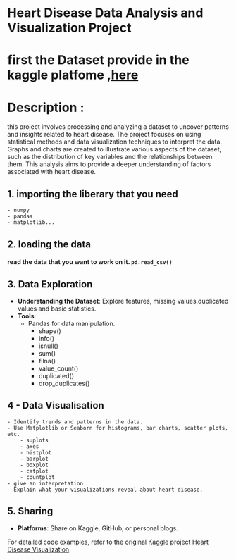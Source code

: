 # Heart Disease Data Analysis and Visualization Project

# first the Dataset provide in the kaggle platfome ,[here](https://www.kaggle.com/datasets/hassaneskikri/brfss-samplecsv)

# Description :

this project involves processing and analyzing a dataset to uncover patterns and insights related to heart disease. The project focuses on using statistical methods and data visualization techniques to interpret the data. Graphs and charts are created to illustrate various aspects of the dataset, such as the distribution of key variables and the relationships between them. This analysis aims to provide a deeper understanding of factors associated with heart disease.
## 1. importing the liberary that you need
    - numpy
    - pandas
    - matplotlib...

## 2. loading the data
#### read the data that you want to work on it. `pd.read_csv()` 

## 3. Data Exploration
- **Understanding the Dataset**: Explore features, missing values,duplicated values and basic statistics.
- **Tools**: 
    - Pandas for data manipulation.
        - shape()
        - info()
        - isnull()
        - sum()
        - filna()
        - value_count()
        - duplicated()
        - drop_duplicates()
## 4 - Data Visualisation
    - Identify trends and patterns in the data.
    - Use Matplotlib or Seaborn for histograms, bar charts, scatter plots, etc.
        - suplots
        - axes 
        - histplot
        - barplot
        - boxplot
        - catplot
        - countplot
    - give an interpretation
    - Explain what your visualizations reveal about heart disease.

## 5. Sharing
- **Platforms**: Share on Kaggle, GitHub, or personal blogs.

For detailed code examples, refer to the original Kaggle project [Heart Disease Visualization](https://www.kaggle.com/code/hassaneskikri/heart-disease-visualisation).
